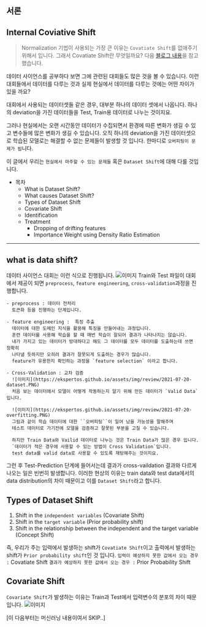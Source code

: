 ## 서론
## Internal Coviative Shift
> Normalization 기법이 사용되는 가장 큰 이유는 `Covatiate Shift`를 없애주기 위해서 입니다.
> 그래서 Covatiate Shift란 무엇일까요?
> 다음 [블로그 내용](https://www.analyticsvidhya.com/blog/2017/07/covariate-shift-the-hidden-problem-of-real-world-data-science/)을 참고했습니다.

데이터 사이언스를 공부하다 보면 그에 관련된 대회들도 많은 것을 볼 수 있습니다.
이런 대회들에서 데이터를 다루는 것과 실제 현실에서 데이터를 다루는 것에는 어떤 차이가 있을 까요?

대회에서 사용되는 데이터셋들 같은 경우, 대부분 하나의 데이터 셋에서 나옵니다.
하나의 deviation을 가진 데이터들을 Test, Train용 데이터로 나누는 것이지요.

그러나 현실에서는 오랜 시간동안 데이터가 수집되면서 환경에 따른 변화가 생길 수 있고 변수들에 많은 변화가 생길 수 있습니다.
오직 하나의 deviation을 가진 데이터셋으로 학습된 모델로는 해결할 수 없는 문제들이 발생할 것 입니다. 한마디로 ``오버피팅이 문제가 됩``니다.

이 글에서 우리는 ``현실에서 마주할 수 있는 문제들`` 혹은 `Dataset Shift`에 대해 다룰 것입니다.




- 목차
  - What is Dataset Shift?
  - What causes Dataset Shift?
  - Types of Dataset Shift
  - Covariate Shift
  - Identification
  - Treatment
    - Dropping of drifting features
    - Importance Weight using Density Ratio Estimation

---


## what is data shift?
  데이터 사이언스 대회는 이런 식으로 진행됩니다.
  ![이미지](https://ekspertos.github.io/assets/img/review/2021-07-20-DataSet-Shift.PNG)
  Train와 Test 파일이 대회에서 제공이 되면 `preprocess`, `feature engineering`, `cross-validation`과정을 진행합니다.

  ```
  - preprocess : 데이터 전처리
    토큰화 등을 진행하는 단계입니다.

  - feature engineering :  특징 추출
    데이터에 대한 도메인 지식을 활용해 특징을 만들어내는 과정입니다.
    훈련 데이터를 사용해 학습을 할 때 매번 학습이 잘되어 결과가 나타나지는 않습니다.
    내가 가지고 있는 데이터가 방대하다고 해도 그 데이터를 모두 데이터를 도출하는데 쓰면 정확히
    나타낼 듯하지만 오히려 결과가 잘못되게 도출하는 경우가 많습니다.
    feature가 유용한지 확인하는 과정을 `feature selection` 이라고 합니다.

  - Cross-Validation : 교차 검증
    ![이미지](https://ekspertos.github.io/assets/img/review/2021-07-20-dataset.PNG)
    처음 보는 데이터에서 모델이 어떻게 작동하는지 알기 위해 만든 데이터가 `Valid Data`입니다.

    ![이미지](https://ekspertos.github.io/assets/img/review/2021-07-20-overfitting.PNG)
    그림과 같이 학습 데이터에 대한 ``오버피팅``이 일어 났을 가능성을 말해주며
    테스트 데이터로 가기전에 모델을 검증하고 잘못된 부분을 고칠 수 있습니다.

    하지만 Train Data와 Vailid 데이터로 나누는 것은 Train Data가 많은 경우 입니다.
    `데이터가 적은 경우에 사용할 수 있는 방법이 Cross Validation`입니다.
    test data를 valid data로 사용할 수 있도록 재탕해주는 것이지요.
  ```

  그런 후 Test-Prediction 단계에 들어서는데 결과가 cross-vaildation 결과와 다르게 나오는 일은
  빈번히 발생합니다.
  이러한 현상의 이유는 train data와 test data에서의 data distribution의 차이 때문이고
  이를 `Dataset Shift`라고 합니다.

## Types of Dataset Shift
  1. Shift in the `independent variables` (Covariate Shift)
  2. Shift in the `target variable` (Prior probability shift)
  3. Shift in the relationship between the independent and the target variable (Concept Shift)

  즉, 우리가 주는 입력에서 발생하는 shift가 `Covatiate Shift`이고
  출력에서 발생하는 shift가 `Prior probability shift`인 것 입니다.
  `입력이 예상하지 못한 값에서 오는 경우 :` Covatiate Shift
  `결과가 예상하지 못한 값에서 오는 경우 :` Prior Probability Shift


## Covariate Shift
  `Covariate Shift`가 발생하는 이유는 Train과 Test에서 입력변수의 분포의 차이 때문입니다.
  ![이미지](https://ekspertos.github.io/assets/img/review/2021-07-20-Covariate-Shift.PNG)


[이 다음부터는 머신러닝 내용이여서 SKIP..]
